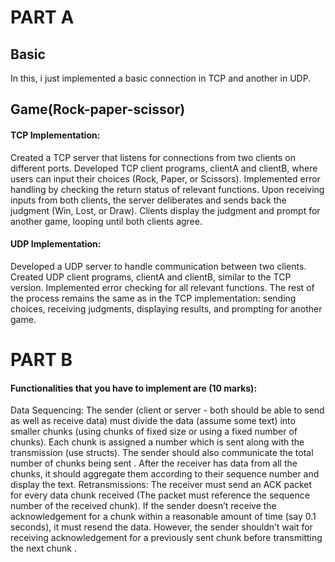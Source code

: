 # PART A
## Basic
In this, i just implemented a basic connection in TCP and another in UDP.

## Game(Rock-paper-scissor)
#### TCP Implementation:
Created a TCP server that listens for connections from two clients on different ports.
Developed TCP client programs, clientA and clientB, where users can input their choices (Rock, Paper, or Scissors).
Implemented error handling by checking the return status of relevant functions.
Upon receiving inputs from both clients, the server deliberates and sends back the judgment (Win, Lost, or Draw).
Clients display the judgment and prompt for another game, looping until both clients agree.

#### UDP Implementation:
Developed a UDP server to handle communication between two clients.
Created UDP client programs, clientA and clientB, similar to the TCP version.
Implemented error checking for all relevant functions.
The rest of the process remains the same as in the TCP implementation: sending choices, receiving judgments, displaying results, and prompting for another game.

# PART B
#### Functionalities that you have to implement are (10 marks):

Data Sequencing: The sender (client or server - both should be able to send as well as receive data) must divide the data (assume some text) into smaller chunks (using chunks of fixed size or using a fixed number of chunks). Each chunk is assigned a number which is sent along with the transmission (use structs). The sender should also communicate the total number of chunks being sent . After the receiver has data from all the chunks, it should aggregate them according to their sequence number and display the text.
Retransmissions: The receiver must send an ACK packet for every data chunk received (The packet must reference the sequence number of the received chunk). If the sender doesn’t receive the acknowledgement for a chunk within a reasonable amount of time (say 0.1 seconds), it must resend the data. However, the sender shouldn’t wait for receiving acknowledgement for a previously sent chunk before transmitting the next chunk .
